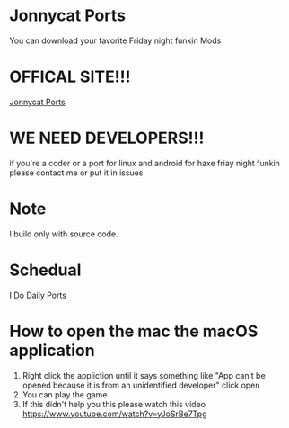 # Jonnycat Ports
You can download your favorite Friday night funkin Mods  

# OFFICAL SITE!!!  
[Jonnycat Ports](https://jonnycatports.netlify.app)  

# WE NEED DEVELOPERS!!!  
if you're a coder or a port for linux and  android for haxe friay night funkin please contact me or put it in issues  

# Note  
I build only with source code.

# Schedual 
I Do Daily Ports 

# How to open the mac the macOS application
1. Right click the appliction until it says something like "App can’t be opened because it is from an unidentified developer" click open 
2. You can play the game 
3. If this didn't help you this please watch this video https://www.youtube.com/watch?v=yJoSrBe7Tpg   
